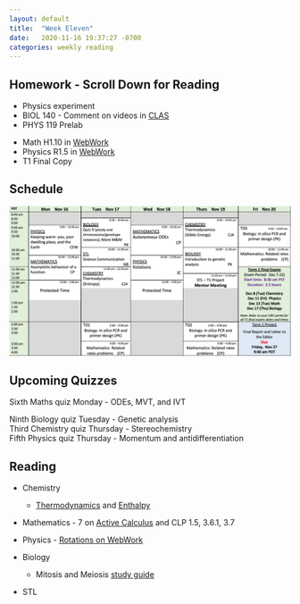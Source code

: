 ```yaml
---
layout: default
title:  "Week Eleven"
date:   2020-11-16 19:37:27 -0700
categories: weekly reading
---
```


## Homework - Scroll Down for Reading
- Physics experiment
- BIOL 140 - Comment on videos in [CLAS](https://clas2.arts.ubc.ca/science)
- PHYS 119 Prelab
<!-- - Chemistry 9 in [Sapling Learning](https://canvas.ubc.ca/courses/62920/modules/items/2122446) -->
- Math H1.10 in [WebWork](https://webwork.elearning.ubc.ca/webwork2/2020W1-2_SCIE_010_001/)
- Physics R1.5 in [WebWork](https://webwork.elearning.ubc.ca/webwork2/2020W1-2_SCIE_010_001/)
- T1 Final Copy

## Schedule

![Week Eleven Schedule](/assets/w11schedule.png)

## Upcoming Quizzes

Sixth Maths quiz Monday - ODEs, MVT, and IVT   
<!-- Second Maths test Monday - Everything so far with an emphasis on antiderivatives, implicit differentiation and ODEs -->   
Ninth Biology quiz Tuesday - Genetic analysis   
Third Chemistry quiz Thursday - Stereochemistry   
Fifth Physics quiz Thursday - Momentum and antidifferentiation   


## Reading

- Chemistry
	- [Thermodynamics](https://canvas.ubc.ca/courses/62920/pages/class-16-november-5-introduction-to-thermodynamics?module_item_id=251584) and [Enthalpy](https://canvas.ubc.ca/courses/62920/pages/class-18-november-12-the-first-law-in-action-introducing-enthalpy?module_item_id=2565605)

- Mathematics - 7 on [Active Calculus](https://activecalculus.org/) and CLP 1.5, 3.6.1, 3.7

- Physics - [Rotations on WebWork](https://webwork.elearning.ubc.ca/webwork2/2020W1-2_SCIE_010_001/)<!--  - Open Stax 2 [1.6](https://openstax.org/books/university-physics-volume-2/pages/1-6-mechanisms-of-heat-transfer) -->

- Biology
	- Mitosis and Meiosis [study guide](https://canvas.ubc.ca/courses/62806/files/10861641/download?wrap=19)

- STL